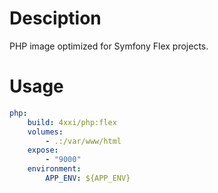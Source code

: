 # Desciption
PHP image optimized for Symfony Flex projects.

# Usage
```Yaml
php:
    build: 4xxi/php:flex
    volumes:
        - .:/var/www/html
    expose:
        - "9000"
    environment:
        APP_ENV: ${APP_ENV}
```